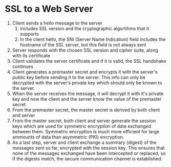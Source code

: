 # SSL to a Web Server

1. Client sends a hello message to the server
   1. includes SSL version and the cryptographic algortihms that it supports
   2. In the client hello, the SNI (Server Name Indication) field includes the hostname of the SSL server, but this field is not always sent
2. Server responds with the chosen SSL version and cipher suite, along with its certificate
3. Client validates the server certificate and if it is valid, the SSL handshake continues
4. &#x20;Client generates a premaster secret and encrypts it with the server's public key before sending it to the server. This info can only be decrypted with the server's private key which should only be known to the server.
5. When the server receives the message, it will decrypt it with it's private key and now the client and the server know the value of the premaster secret.
6. From the premaster secret, the master secret is derived by both client and server
7. From the master secret, both client and server generate the session keys which are used for symmetric encryption of data exchanged between them. Symmetric encryption is much more efficient for large ammounts of data than asymmetric (PKI) encryption.
8. As a last step, server and client exchange a summary (digest) of the messages sent so far, encrypted with the session key. This ensures that none of the messages exchanged have been intercepted or replaced, so if the digests match, the secure communication channel is established.
